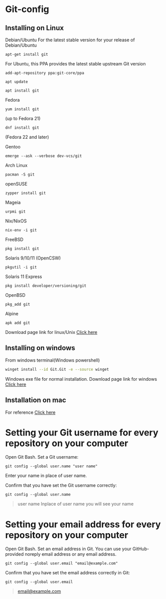 # Git-config

## Installing on Linux
<hl>
Debian/Ubuntu
For the latest stable version for your release of Debian/Ubuntu

```
apt-get install git
```
For Ubuntu, this PPA provides the latest stable upstream Git version

```
add-apt-repository ppa:git-core/ppa
```
```
apt update
```
```
apt install git
```
Fedora
``` 
yum install git
```
(up to Fedora 21)
``` 
dnf install git
```
(Fedora 22 and later)

Gentoo
```
emerge --ask --verbose dev-vcs/git
```
Arch Linux
```
pacman -S git
```
openSUSE
```
zypper install git
```
Mageia
```
urpmi git
```
Nix/NixOS
```
nix-env -i git
```
FreeBSD
```
pkg install git
```
Solaris 9/10/11 (OpenCSW)
```
pkgutil -i git
```
Solaris 11 Express
```
pkg install developer/versioning/git
```
OpenBSD
```
pkg_add git
```
Alpine
```
apk add git
```
Download page link for linux/Unix [Click here](https://git-scm.com/download/linux)
  
## Installing on windows
<hl>
From windows terminal(Windows powershell)

```bash
winget install --id Git.Git -e --source winget
```

Windows exe file for normal installation. Download page link for windows [Click here](https://git-scm.com/download/win)

## Installation on mac

For reference [Click here](https://git-scm.com/download/mac)

# Setting your Git username for every repository on your computer
<hl>
Open Git Bash.
Set a Git username:

```
git config --global user.name "user name"
```
Enter your name in place of user name.

Confirm that you have set the Git username correctly:
```
git config --global user.name
```
>user name
Inplace of user name you will see your name

# Setting your email address for every repository on your computer
<hl>
Open Git Bash.
Set an email address in Git. You can use your GitHub-provided noreply email address or any email address.

```
git config --global user.email "email@example.com"
```
Confirm that you have set the email address correctly in Git:

```
git config --global user.email 
```
>email@example.com

